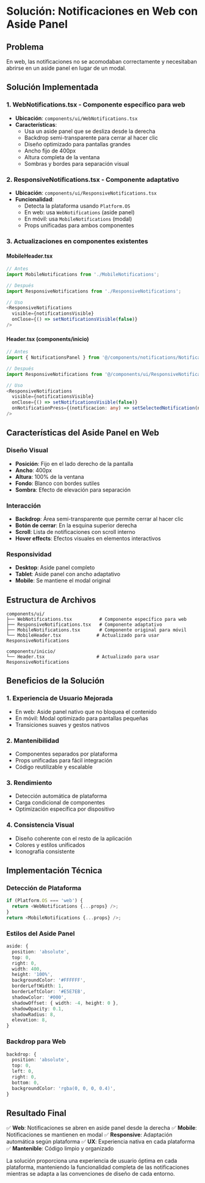 # Solución: Notificaciones en Web con Aside Panel

## Problema
En web, las notificaciones no se acomodaban correctamente y necesitaban abrirse en un aside panel en lugar de un modal.

## Solución Implementada

### 1. **WebNotifications.tsx** - Componente específico para web
- **Ubicación**: `components/ui/WebNotifications.tsx`
- **Características**:
  - Usa un aside panel que se desliza desde la derecha
  - Backdrop semi-transparente para cerrar al hacer clic
  - Diseño optimizado para pantallas grandes
  - Ancho fijo de 400px
  - Altura completa de la ventana
  - Sombras y bordes para separación visual

### 2. **ResponsiveNotifications.tsx** - Componente adaptativo
- **Ubicación**: `components/ui/ResponsiveNotifications.tsx`
- **Funcionalidad**:
  - Detecta la plataforma usando `Platform.OS`
  - En web: usa `WebNotifications` (aside panel)
  - En móvil: usa `MobileNotifications` (modal)
  - Props unificadas para ambos componentes

### 3. **Actualizaciones en componentes existentes**

#### **MobileHeader.tsx**
```typescript
// Antes
import MobileNotifications from './MobileNotifications';

// Después
import ResponsiveNotifications from './ResponsiveNotifications';

// Uso
<ResponsiveNotifications
  visible={notificationsVisible}
  onClose={() => setNotificationsVisible(false)}
/>
```

#### **Header.tsx** (components/inicio)
```typescript
// Antes
import { NotificationsPanel } from '@/components/notifications/NotificationsPanel';

// Después
import ResponsiveNotifications from '@/components/ui/ResponsiveNotifications';

// Uso
<ResponsiveNotifications
  visible={notificationsVisible}
  onClose={() => setNotificationsVisible(false)}
  onNotificationPress={(notificacion: any) => setSelectedNotification(notificacion)}
/>
```

## Características del Aside Panel en Web

### **Diseño Visual**
- **Posición**: Fijo en el lado derecho de la pantalla
- **Ancho**: 400px
- **Altura**: 100% de la ventana
- **Fondo**: Blanco con bordes sutiles
- **Sombra**: Efecto de elevación para separación

### **Interacción**
- **Backdrop**: Área semi-transparente que permite cerrar al hacer clic
- **Botón de cerrar**: En la esquina superior derecha
- **Scroll**: Lista de notificaciones con scroll interno
- **Hover effects**: Efectos visuales en elementos interactivos

### **Responsividad**
- **Desktop**: Aside panel completo
- **Tablet**: Aside panel con ancho adaptativo
- **Mobile**: Se mantiene el modal original

## Estructura de Archivos

```
components/ui/
├── WebNotifications.tsx          # Componente específico para web
├── ResponsiveNotifications.tsx   # Componente adaptativo
├── MobileNotifications.tsx       # Componente original para móvil
└── MobileHeader.tsx             # Actualizado para usar ResponsiveNotifications

components/inicio/
└── Header.tsx                   # Actualizado para usar ResponsiveNotifications
```

## Beneficios de la Solución

### **1. Experiencia de Usuario Mejorada**
- En web: Aside panel nativo que no bloquea el contenido
- En móvil: Modal optimizado para pantallas pequeñas
- Transiciones suaves y gestos nativos

### **2. Mantenibilidad**
- Componentes separados por plataforma
- Props unificadas para fácil integración
- Código reutilizable y escalable

### **3. Rendimiento**
- Detección automática de plataforma
- Carga condicional de componentes
- Optimización específica por dispositivo

### **4. Consistencia Visual**
- Diseño coherente con el resto de la aplicación
- Colores y estilos unificados
- Iconografía consistente

## Implementación Técnica

### **Detección de Plataforma**
```typescript
if (Platform.OS === 'web') {
  return <WebNotifications {...props} />;
}
return <MobileNotifications {...props} />;
```

### **Estilos del Aside Panel**
```typescript
aside: {
  position: 'absolute',
  top: 0,
  right: 0,
  width: 400,
  height: '100%',
  backgroundColor: '#FFFFFF',
  borderLeftWidth: 1,
  borderLeftColor: '#E5E7EB',
  shadowColor: '#000',
  shadowOffset: { width: -4, height: 0 },
  shadowOpacity: 0.1,
  shadowRadius: 8,
  elevation: 8,
}
```

### **Backdrop para Web**
```typescript
backdrop: {
  position: 'absolute',
  top: 0,
  left: 0,
  right: 0,
  bottom: 0,
  backgroundColor: 'rgba(0, 0, 0, 0.4)',
}
```

## Resultado Final

✅ **Web**: Notificaciones se abren en aside panel desde la derecha
✅ **Mobile**: Notificaciones se mantienen en modal
✅ **Responsive**: Adaptación automática según plataforma
✅ **UX**: Experiencia nativa en cada plataforma
✅ **Mantenible**: Código limpio y organizado

La solución proporciona una experiencia de usuario óptima en cada plataforma, manteniendo la funcionalidad completa de las notificaciones mientras se adapta a las convenciones de diseño de cada entorno. 